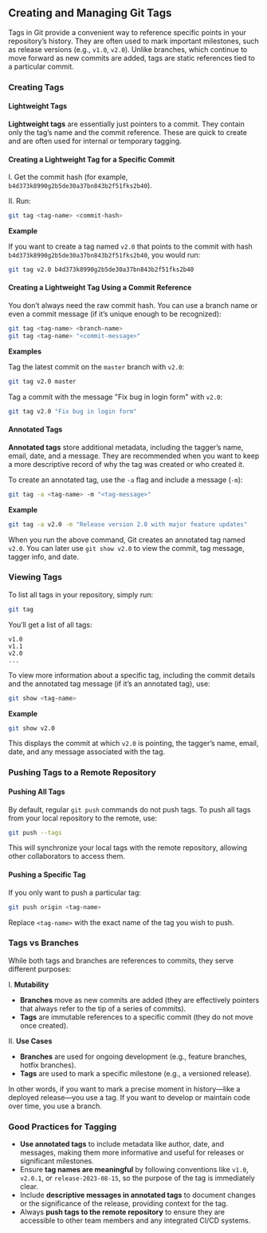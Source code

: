 ## Creating and Managing Git Tags

Tags in Git provide a convenient way to reference specific points in your repository’s history. They are often used to mark important milestones, such as release versions (e.g., `v1.0`, `v2.0`). Unlike branches, which continue to move forward as new commits are added, tags are static references tied to a particular commit.

### Creating Tags

#### Lightweight Tags

**Lightweight tags** are essentially just pointers to a commit. They contain only the tag’s name and the commit reference. These are quick to create and are often used for internal or temporary tagging.

#### Creating a Lightweight Tag for a Specific Commit

I. Get the commit hash (for example, `b4d373k8990g2b5de30a37bn843b2f51fks2b40`).

II. Run:

```bash
git tag <tag-name> <commit-hash>
```

**Example**  

If you want to create a tag named `v2.0` that points to the commit with hash `b4d373k8990g2b5de30a37bn843b2f51fks2b40`, you would run:

```bash
git tag v2.0 b4d373k8990g2b5de30a37bn843b2f51fks2b40
```

#### Creating a Lightweight Tag Using a Commit Reference

You don’t always need the raw commit hash. You can use a branch name or even a commit message (if it’s unique enough to be recognized):

```bash
git tag <tag-name> <branch-name>
git tag <tag-name> "<commit-message>"
```

**Examples**  

Tag the latest commit on the `master` branch with `v2.0`:

```bash
git tag v2.0 master
```

Tag a commit with the message "Fix bug in login form" with `v2.0`:

```bash
git tag v2.0 "Fix bug in login form"
```

#### Annotated Tags

**Annotated tags** store additional metadata, including the tagger’s name, email, date, and a message. They are recommended when you want to keep a more descriptive record of why the tag was created or who created it.

To create an annotated tag, use the `-a` flag and include a message (`-m`):

```bash
git tag -a <tag-name> -m "<tag-message>"
```

**Example**  

```bash
git tag -a v2.0 -m "Release version 2.0 with major feature updates"
```

When you run the above command, Git creates an annotated tag named `v2.0`. You can later use `git show v2.0` to view the commit, tag message, tagger info, and date.

### Viewing Tags

To list all tags in your repository, simply run:

```bash
git tag
```

You’ll get a list of all tags:

```
v1.0
v1.1
v2.0
...
```

To view more information about a specific tag, including the commit details and the annotated tag message (if it’s an annotated tag), use:

```bash
git show <tag-name>
```

**Example**  

```bash
git show v2.0
```

This displays the commit at which `v2.0` is pointing, the tagger’s name, email, date, and any message associated with the tag.

### Pushing Tags to a Remote Repository

#### Pushing All Tags

By default, regular `git push` commands do not push tags. To push all tags from your local repository to the remote, use:

```bash
git push --tags
```
This will synchronize your local tags with the remote repository, allowing other collaborators to access them.

#### Pushing a Specific Tag

If you only want to push a particular tag:

```bash
git push origin <tag-name>
```

Replace `<tag-name>` with the exact name of the tag you wish to push.

### Tags vs Branches

While both tags and branches are references to commits, they serve different purposes:

I. **Mutability**

- **Branches** move as new commits are added (they are effectively pointers that always refer to the tip of a series of commits).  
- **Tags** are immutable references to a specific commit (they do not move once created).

II. **Use Cases**  

- **Branches** are used for ongoing development (e.g., feature branches, hotfix branches).  
- **Tags** are used to mark a specific milestone (e.g., a versioned release).

In other words, if you want to mark a precise moment in history—like a deployed release—you use a tag. If you want to develop or maintain code over time, you use a branch.

### Good Practices for Tagging

- **Use annotated tags** to include metadata like author, date, and messages, making them more informative and useful for releases or significant milestones.
- Ensure **tag names are meaningful** by following conventions like `v1.0`, `v2.0.1`, or `release-2023-08-15`, so the purpose of the tag is immediately clear.
- Include **descriptive messages in annotated tags** to document changes or the significance of the release, providing context for the tag.
- Always **push tags to the remote repository** to ensure they are accessible to other team members and any integrated CI/CD systems.
